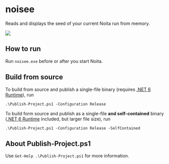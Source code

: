 # noisee

Reads and displays the seed of your current Noita run from memory.

![](https://user-images.githubusercontent.com/2971735/170843170-f4d830f6-0bb0-401d-b927-a186f22f8407.png)

## How to run

Run `noisee.exe` before or after you start Noita.

## Build from source

To build from source and publish a single-file binary (requires [.NET 6 Runtime](https://dotnet.microsoft.com/en-us/download/dotnet/6.0/runtime)), run

```powershell-interactive
.\Publish-Project.ps1 -Configuration Release
```

To build form source and publish as a single-file **and self-contained** binary ([.NET 6 Runtime](https://dotnet.microsoft.com/en-us/download/dotnet/6.0/runtime) included, but larger file size), run

```powershell-interactive
.\Publish-Project.ps1 -Configuration Release -SelfContained
```

## About Publish-Project.ps1

Use `Get-Help .\Publish-Project.ps1` for more information.
